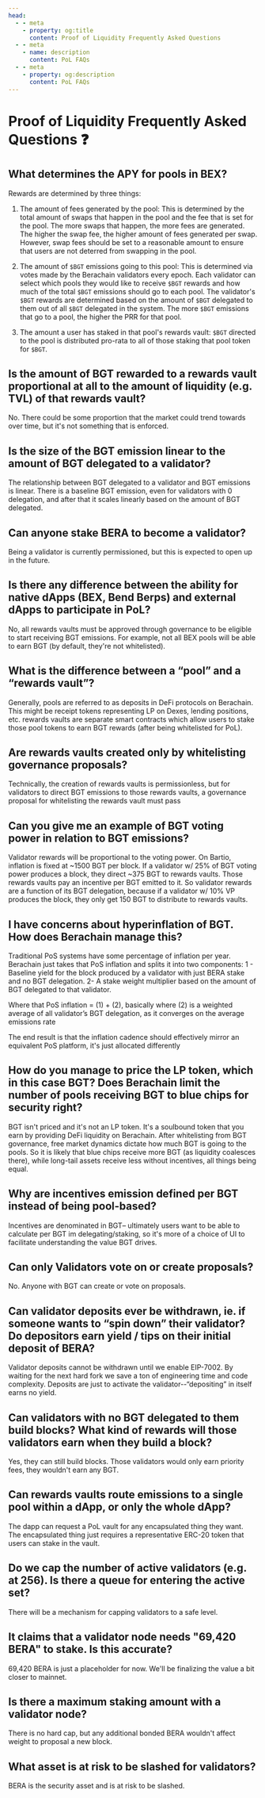 ```yaml
---
head:
  - - meta
    - property: og:title
      content: Proof of Liquidity Frequently Asked Questions
  - - meta
    - name: description
      content: PoL FAQs
  - - meta
    - property: og:description
      content: PoL FAQs
---
```


# Proof of Liquidity Frequently Asked Questions ❓

## What determines the APY for pools in BEX?

Rewards are determined by three things:

1. The amount of fees generated by the pool: This is determined by the total amount of swaps that happen in the pool and the fee that is set for the pool. The more swaps that happen, the more fees are generated. The higher the swap fee, the higher amount of fees generated per swap. However, swap fees should be set to a reasonable amount to ensure that users are not deterred from swapping in the pool.

2. The amount of `$BGT` emissions going to this pool: This is determined via votes made by the Berachain validators every epoch. Each validator can select which pools they would like to receive `$BGT` rewards and how much of the total `$BGT` emissions should go to each pool. The validator's `$BGT` rewards are determined based on the amount of `$BGT` delegated to them out of all `$BGT` delegated in the system. The more `$BGT` emissions that go to a pool, the higher the PRR for that pool.

3. The amount a user has staked in that pool's rewards vault: `$BGT` directed to the pool is distributed pro-rata to all of those staking that pool token for `$BGT`.

## Is the amount of BGT rewarded to a rewards vault proportional at all to the amount of liquidity (e.g. TVL) of that rewards vault?

No. There could be some proportion that the market could trend towards over time, but it's not something that is enforced.

## Is the size of the BGT emission linear to the amount of BGT delegated to a validator?

The relationship between BGT delegated to a validator and BGT emissions is linear. There is a baseline BGT emission, even for validators with 0 delegation, and after that it scales linearly based on the amount of BGT delegated.

## Can anyone stake BERA to become a validator?

Being a validator is currently permissioned, but this is expected to open up in the future.

## Is there any difference between the ability for native dApps (BEX, Bend Berps) and external dApps to participate in PoL?

No, all rewards vaults must be approved through governance to be eligible to start receiving BGT emissions. For example, not all BEX pools will be able to earn BGT (by default, they're not whitelisted).

## What is the difference between a “pool” and a “rewards vault”?

Generally, pools are referred to as deposits in DeFi protocols on Berachain. This might be receipt tokens representing LP on Dexes, lending positions, etc. rewards vaults are separate smart contracts which allow users to stake those pool tokens to earn BGT rewards (after being whitelisted for PoL).

## Are rewards vaults created only by whitelisting governance proposals?

Technically, the creation of rewards vaults is permissionless, but for validators to direct BGT emissions to those rewards vaults, a governance proposal for whitelisting the rewards vault must pass

## Can you give me an example of BGT voting power in relation to BGT emissions?

Validator rewards will be proportional to the voting power. On Bartio, inflation is fixed at ~1500 BGT per block. If a validator w/ 25% of BGT voting power produces a block, they direct ~375 BGT to rewards vaults. Those rewards vaults pay an incentive per BGT emitted to it. So validator rewards are a function of its BGT delegation, because if a validator w/ 10% VP produces the block, they only get 150 BGT to distribute to rewards vaults.

## I have concerns about hyperinflation of BGT. How does Berachain manage this?

Traditional PoS systems have some percentage of inflation per year. Berachain just takes that PoS inflation and splits it into two components:
1 - Baseline yield for the block produced by a validator with just BERA stake and no BGT delegation.
2- A stake weight multiplier based on the amount of BGT delegated to that validator.

Where that PoS inflation = (1) + (2), basically where (2) is a weighted average of all validator’s BGT delegation, as it converges on the average emissions rate

The end result is that the inflation cadence should effectively mirror an equivalent PoS platform, it's just allocated differently

## How do you manage to price the LP token, which in this case BGT? Does Berachain limit the number of pools receiving BGT to blue chips for security right?

BGT isn't priced and it's not an LP token. It's a soulbound token that you earn by providing DeFi liquidity on Berachain. After whitelisting from BGT governance, free market dynamics dictate how much BGT is going to the pools. So it is likely that blue chips receive more BGT (as liquidity coalesces there), while long-tail assets receive less without incentives, all things being equal.

## Why are incentives emission defined per BGT instead of being pool-based?

Incentives are denominated in BGT– ultimately users want to be able to calculate per BGT im delegating/staking, so it's more of a choice of UI to facilitate understanding the value BGT drives.

## Can only Validators vote on or create proposals?

No. Anyone with BGT can create or vote on proposals.

## Can validator deposits ever be withdrawn, ie. if someone wants to “spin down” their validator? Do depositors earn yield / tips on their initial deposit of BERA?

Validator deposits cannot be withdrawn until we enable EIP-7002. By waiting for the next hard fork we save a ton of engineering time and code complexity. Deposits are just to activate the validator--“depositing” in itself earns no yield.

## Can validators with no BGT delegated to them build blocks? What kind of rewards will those validators earn when they build a block?

Yes, they can still build blocks. Those validators would only earn priority fees, they wouldn't earn any BGT.

## Can rewards vaults route emissions to a single pool within a dApp, or only the whole dApp?

The dapp can request a PoL vault for any encapsulated thing they want. The encapsulated thing just requires a representative ERC-20 token that users can stake in the vault.

## Do we cap the number of active validators (e.g. at 256). Is there a queue for entering the active set?

There will be a mechanism for capping validators to a safe level.

## It claims that a validator node needs "69,420 BERA" to stake. Is this accurate?

69,420 BERA is just a placeholder for now. We'll be finalizing the value a bit closer to mainnet.

## Is there a maximum staking amount with a validator node?

There is no hard cap, but any additional bonded BERA wouldn't affect weight to proposal a new block.

## What asset is at risk to be slashed for validators?

BERA is the security asset and is at risk to be slashed.
